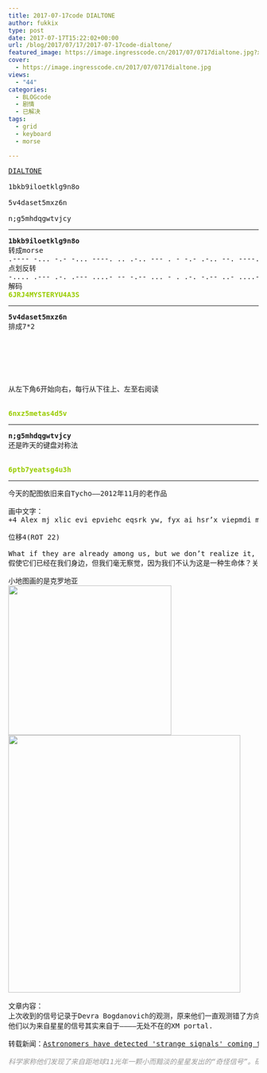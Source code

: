 ```yaml
---
title: 2017-07-17code DIALTONE
author: fukkix
type: post
date: 2017-07-17T15:22:02+00:00
url: /blog/2017/07/17/2017-07-17code-dialtone/
featured_image: https://image.ingresscode.cn/2017/07/0717dialtone.jpg?x-oss-process=image/resize,m_fill,w_700,h_220
cover:
  - https://image.ingresscode.cn/2017/07/0717dialtone.jpg
views:
  - "44"
categories:
  - BLOGcode
  - 剧情
  - 已解决
tags:
  - grid
  - keyboard
  - morse

---
```

<pre><a href="http://investigate.ingress.com/2017/07/17/dialtone/">DIALTONE

</a>1bkb9iloetklg9n8o

5v4daset5mxz6n

n;g5mhdqgwtvjcy<!--more--></pre>

* * *

<pre><strong>1bkb9iloetklg9n8o
</strong>转成morse
.---- -... -.- -... ----. .. .-.. --- . - -.- .-.. --. ----. -. ---.. ---
点划反转
-.... .--- .-. .--- ....- -- -.-- ... - . .-. -.-- ..- ....- .- ...-- ...
解码<strong>
<span style="color: #99cc00;">6JRJ4MYSTERYU4A3S</span></strong></pre>

* * *

<pre><strong>5v4daset5mxz6n
</strong>排成7*2



<table border="0" cellpading="0" cellspacing="0"   >
  
  	
  
</table>

从左下角6开始向右，每行从下往上、左至右阅读


<span style="color: #99cc00;"><strong>6nxz5metas4d5v</strong></span></pre>

* * *

<pre><strong>n;g5mhdqgwtvjcy
</strong>还是昨天的键盘对称法
<strong><!--StartFragment --></strong>

<span style="color: #99cc00;"><strong>6ptb7yeatsg4u3h</strong></span></pre>

* * *

<pre>今天的配图依旧来自Tycho——2012年11月的老作品

画中文字：
+4 Alex mj xlic evi epviehc eqsrk yw, fyx ai hsr’x viepmdi mx, figeywi ai hsr’x xlmro sj xliq ew pmji jsvqw ex epp? Erh xli oic asvh livi mw “xlmro”. E xlsyklx zmvyw. rmerxmgtvsnigx.gsq

位移4(ROT 22)

What if they are already among us, but we don’t realize it, because we don’t think of them as life forms at all? And the key word here is “think”. A thought virus. nianticproject.com
假使它们已经在我们身边，但我们毫无察觉，因为我们不认为这是一种生命体？关键词是“思考”。一种思想病毒。

小地图画的是克罗地亚
<a href="https://image.ingresscode.cn/2017/07/0717map.jpg"><img class="alignnone size-full wp-image-566" src="https://image.ingresscode.cn/2017/07/0717map.jpg" alt="" width="328" height="301" srcset="https://image.ingresscode.cn/2017/07/0717map.jpg 328w, https://image.ingresscode.cn/2017/07/0717map.jpg?x-oss-process=image/resize,m_fill,w_300,h_275 300w" sizes="(max-width: 328px) 100vw, 328px" /></a>
<a href="https://image.ingresscode.cn/2017/07/0717map2.jpg"><img class="alignnone size-full wp-image-567" src="https://image.ingresscode.cn/2017/07/0717map2.jpg" alt="" width="467" height="518" srcset="https://image.ingresscode.cn/2017/07/0717map2.jpg 467w, https://image.ingresscode.cn/2017/07/0717map2.jpg?x-oss-process=image/resize,m_fill,w_270,h_300 270w" sizes="(max-width: 467px) 100vw, 467px" /></a>

文章内容：
上次收到的信号记录于Devra Bogdanovich的观测，原来他们一直观测错了方向。
他们以为来自星星的信号其实来自于————无处不在的XM portal.

转载新闻：<a href="http://www.msn.com/en-us/news/technology/astronomers-have-detected-strange-signals-coming-from-a-star-11-light-years-away/ar-BBEvdqq?OCID=ansmsnnews11">Astronomers have detected 'strange signals' coming from a star 11 light-years away

</a><span style="color: #999999;"><em>科学家称他们发现了来自距地球11光年一颗小而黯淡的星星发出的“奇怪信号”。研究员5月12号在阿雷西博天文台捕获到这个神秘的信号，使用的巨大无线电天文望远镜建在波多黎各的天坑里。</em></span></pre>